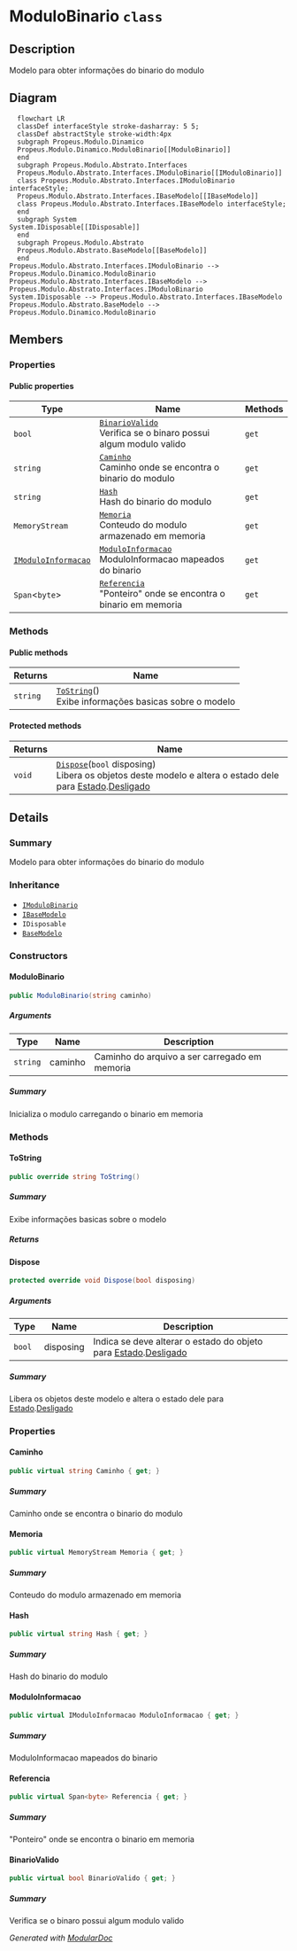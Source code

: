# ModuloBinario `class`

## Description
Modelo para obter informações do binario do modulo

## Diagram
```mermaid
  flowchart LR
  classDef interfaceStyle stroke-dasharray: 5 5;
  classDef abstractStyle stroke-width:4px
  subgraph Propeus.Modulo.Dinamico
  Propeus.Modulo.Dinamico.ModuloBinario[[ModuloBinario]]
  end
  subgraph Propeus.Modulo.Abstrato.Interfaces
  Propeus.Modulo.Abstrato.Interfaces.IModuloBinario[[IModuloBinario]]
  class Propeus.Modulo.Abstrato.Interfaces.IModuloBinario interfaceStyle;
  Propeus.Modulo.Abstrato.Interfaces.IBaseModelo[[IBaseModelo]]
  class Propeus.Modulo.Abstrato.Interfaces.IBaseModelo interfaceStyle;
  end
  subgraph System
System.IDisposable[[IDisposable]]
  end
  subgraph Propeus.Modulo.Abstrato
  Propeus.Modulo.Abstrato.BaseModelo[[BaseModelo]]
  end
Propeus.Modulo.Abstrato.Interfaces.IModuloBinario --> Propeus.Modulo.Dinamico.ModuloBinario
Propeus.Modulo.Abstrato.Interfaces.IBaseModelo --> Propeus.Modulo.Abstrato.Interfaces.IModuloBinario
System.IDisposable --> Propeus.Modulo.Abstrato.Interfaces.IBaseModelo
Propeus.Modulo.Abstrato.BaseModelo --> Propeus.Modulo.Dinamico.ModuloBinario
```

## Members
### Properties
#### Public  properties
| Type | Name | Methods |
| --- | --- | --- |
| `bool` | [`BinarioValido`](#binariovalido)<br>Verifica se o binaro possui algum modulo valido | `get` |
| `string` | [`Caminho`](#caminho)<br>Caminho onde se encontra o binario do modulo | `get` |
| `string` | [`Hash`](#hash)<br>Hash do binario do modulo | `get` |
| `MemoryStream` | [`Memoria`](#memoria)<br>Conteudo do modulo armazenado em memoria | `get` |
| [`IModuloInformacao`](./propeusmoduloabstratointerfaces-IModuloInformacao.md) | [`ModuloInformacao`](#moduloinformacao)<br>ModuloInformacao mapeados do binario | `get` |
| `Span`&lt;`byte`&gt; | [`Referencia`](#referencia)<br>"Ponteiro" onde se encontra o binario em memoria | `get` |

### Methods
#### Public  methods
| Returns | Name |
| --- | --- |
| `string` | [`ToString`](#tostring)()<br>Exibe informações basicas sobre o modelo |

#### Protected  methods
| Returns | Name |
| --- | --- |
| `void` | [`Dispose`](#dispose)(`bool` disposing)<br>Libera os objetos deste modelo e altera o estado dele para [Estado](./propeusmoduloabstrato-Estado.md).[Desligado](#desligado) |

## Details
### Summary
Modelo para obter informações do binario do modulo

### Inheritance
 - [
`IModuloBinario`
](./propeusmoduloabstratointerfaces-IModuloBinario.md)
 - [
`IBaseModelo`
](./propeusmoduloabstratointerfaces-IBaseModelo.md)
 - `IDisposable`
 - [
`BaseModelo`
](./propeusmoduloabstrato-BaseModelo.md)

### Constructors
#### ModuloBinario
```csharp
public ModuloBinario(string caminho)
```
##### Arguments
| Type | Name | Description |
| --- | --- | --- |
| `string` | caminho | Caminho do arquivo a ser carregado em memoria |

##### Summary
Inicializa o modulo carregando o binario em memoria

### Methods
#### ToString
```csharp
public override string ToString()
```
##### Summary
Exibe informações basicas sobre o modelo

##### Returns


#### Dispose
```csharp
protected override void Dispose(bool disposing)
```
##### Arguments
| Type | Name | Description |
| --- | --- | --- |
| `bool` | disposing | Indica se deve alterar o estado do objeto para [Estado](./propeusmoduloabstrato-Estado.md).[Desligado](#desligado) |

##### Summary
Libera os objetos deste modelo e altera o estado dele para [Estado](./propeusmoduloabstrato-Estado.md).[Desligado](#desligado)

### Properties
#### Caminho
```csharp
public virtual string Caminho { get; }
```
##### Summary
Caminho onde se encontra o binario do modulo

#### Memoria
```csharp
public virtual MemoryStream Memoria { get; }
```
##### Summary
Conteudo do modulo armazenado em memoria

#### Hash
```csharp
public virtual string Hash { get; }
```
##### Summary
Hash do binario do modulo

#### ModuloInformacao
```csharp
public virtual IModuloInformacao ModuloInformacao { get; }
```
##### Summary
ModuloInformacao mapeados do binario

#### Referencia
```csharp
public virtual Span<byte> Referencia { get; }
```
##### Summary
"Ponteiro" onde se encontra o binario em memoria

#### BinarioValido
```csharp
public virtual bool BinarioValido { get; }
```
##### Summary
Verifica se o binaro possui algum modulo valido

*Generated with* [*ModularDoc*](https://github.com/hailstorm75/ModularDoc)
